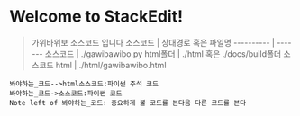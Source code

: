 Welcome to StackEdit!
===================

>가위바위보 소스코드 입니다
소스코드     | 상대경로 혹은 파일명
---------- | -------
소스코드 | ./gawibawibo.py
html폴더    | ./html 혹은 ./docs/build폴더
소스코드 html    | ./html/gawibawibo.html

```sequence
봐야하는_코드-->html소스코드:파이썬 주석 코드
봐야하는_코드->소스코드:파이썬 코드
Note left of 봐야하는_코드: 중요하게 볼 코드를 본다음 다른 코드를 본다
```
